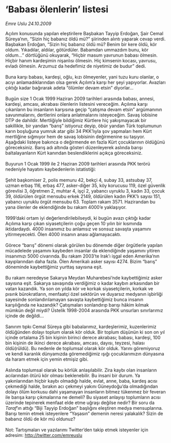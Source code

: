 # ‘Babası ölenlerin’ listesi

*Emre Uslu 24.10.2009*

<div class="yazi">Açılım konusunda yapılan eleştirilere Başbakan Tayyip Erdoğan, Şair Cemal Süreya’nın, “Sizin hiç babanız öldü mü?” şiirinden alıntı yaparak cevap verdi. Başbakan Erdoğan, “Sizin hiç babanız öldü mü? Benim bir kere öldü, kör oldum. Yıkadılar, aldılar, götürdüler. Babamdan ummazdım bunu, kör oldum...” dörtlüğünü okuyarak, “Hiçbir masum yavrunun babası ölmesin. Hiçbir hanım kardeşimin nişanlısı ölmesin. Hiç kimsenin kocası, yavrusu, evladı ölmesin. Arzumuz da hedefimiz de niyetimiz de budur” dedi. <br/><br/>Buna karşı babası, kardeşi, oğlu, kızı ölmeyenler, yani tuzu kuru olanlar, o acıyı anlamadıklarından olsa gerek Açılım’a karşı her şeyi yapıyorlar. Avazları çıktığı kadar bağırarak adeta “ölümler devam etsin” diyorlar... <br/><br/>Bugün size 1 Ocak 1999 Haziran 2009 tarihleri arasında babası, annesi, kardeşi, amcası, akrabası ölenlerin listesini vereceğim. Açılıma karşı çıkanların bu insanların karşısına geçip “çatışma devam etsin” argümanının savunmalarını, dertlerini onlara anlatmalarını isteyeceğim. Savaş lobisine DTP de dahildir. Mertliğiyle bildiğimiz Kürtlere hiç yakışmayacak bir sakillikle, bir yandan “barış” istiyoruz deyip, öbür yandan Türk toplumunun karın boşluğuna yumruk atar gibi 34 PKK’lıyla şov yapmaları hem Kürt mertliğine sığmıyor hem de savaş lobisinin değirmenine su taşıyor. Aşağıdaki listeye bakınca o değirmende en fazla Kürt çocuklarının öldüğünü göreceksiniz. Barış adı altında gösteri düzenleyerek aslında barışı baltalayanların Kürt kanından beslendiklerini açıkça göreceksiniz. <br/><br/>Buyurun 1 Ocak 1999 ile 2 Haziran 2009 tarihleri arasında PKK terörü nedeniyle hayatını kaybedenlerin istatistiği: <br/><br/>Şehit başkomiser 2, polis memuru 42, bekçi 4, subay 33, astsubay 37, uzman erbaş 116, erbaş 477, asker-diğer 35, köy korucusu 119, özel güvenlik görevlisi 3, öğretmen 2, muhtar 4, işçi 2, yabancı uyruklu 3, kadın 33, çocuk 39, öldürülen örgüt mensubu erkek 2149, öldürülen kadın PKK’lı sayısı 151, yabancı uyruklu örgüt mensubu 63. Toplam rakam 3571. Hazirandan bu yana ölenler de eklendiğinde bu rakam 4000’e yaklaşıyor. <br/><br/>1999’daki ortam iyi değerlendirilebilseydi, ki bugün avazı çıktığı kadar Açılıma karşı çıkan siyasetçilerin çoğu geçen 10 yılın bir kısmında iktidardaydı. 4000 insanımız bu anlamsız ve sonsuz savaşta yaşamını yitirmeyecekti. Ölen 4000 insanın anası ağlamayacaktı. <br/><br/>Görece “barış” dönemi olarak görülen bu dönemde diğer örgütlerle yapılan mücadelede yaşamını kaybeden insanlar da eklendiğinde yaşamını yitiren insanımızı 5000 civarında. Bu rakam 2003’te Irak’ı işgal eden Amerika’nın kayıplarından daha fazla. Ölen Amerikalı asker sayısı 4274. Bizim “barış” döneminde kaybettiğimiz yurttaş sayısına eşit. <br/><br/>Bu rakam neredeyse Sakarya Meydan Muharebesi’nde kaybettiğimiz asker sayısına eşit. Sakarya savaşında verdiğimiz o kadar kaybın arkasından bir vatan kazandık. Ya son on yılda kör ve korkak siyasetçilerin, korkak ve pısırık bürokratların, menfaatçi özel sektörün ve duyarsız medyanın işbirliği sayesinde sonlandırılamayan savaşta kaybettiğimiz bunca insanın karşılığında ne kazandık? Çatışmaları sonlandırıp barışı hâkim kılmak mümkün değil miydi? Üstelik 1998-2004 arasında PKK unsurları sınırlarımız içinde de değildi... <br/><br/>Sanırım tıpkı Cemal Süreya gibi babalarımız, kardeşlerimiz, kuzenlerimiz öldüğünden dolayı toplum olarak kör olduk. Bir toplum düşünün ki son on yıl içinde ortalama 25 bin kişinin birinci derece akrabası; babası, kardeşi, 100 bin kişinin de ikinci derece akrabası, amcası, dayısı, teyzesi, halası öldü(rüldü). Bu nedenle de toplumsal olarak kör olduk. Yarını göremiyoruz ve kendi karanlık dünyamızda göremediğimiz ışığı çocuklarımızın dünyasına da haram etmek için yemin etmişiz gibi. <br/><br/>Aslında toplumsal olarak bu körlük anlaşılabilir. Zira kaybı olan insanların acılarından ötürü kör olması beklenebilir. Bu insani bir durum. Ya yakınlarından hiçbir kaybı olmadığı halde, evlat, anne, baba, kardeş acısı çekmediği halde, bırakın acı çekmeyi yakını Güneydoğu’da olmadığından dolayı ölüm korkusu dahi yaşamayan insanların bitmez tükenmez bir feveran ile barışa karşı çıkmalarına ne demeli? Bu siyaset anlayışı toplumların acısı üzerinde tepinerek menfaat elde etme uğraşı değilse nedir? Bir soru da <i>Taraf</i>’ın attığı “Biji Tayyip Erdoğan” başlığını eleştiren medya mensuplarına. Barışı temin etmek isteyenlere “Yaşasın” demenin neresi yalakalık? Sizin de babanız öldü de kör mü oldunuz? <br/><br/>Not: Tartışmaları ve yazılarımı Twitter’den takip etmek isteyenler için adresim: <u><a href="http://twitter.com/emreuslu">http://twitter.com/emreuslu</a></u>
</div>
